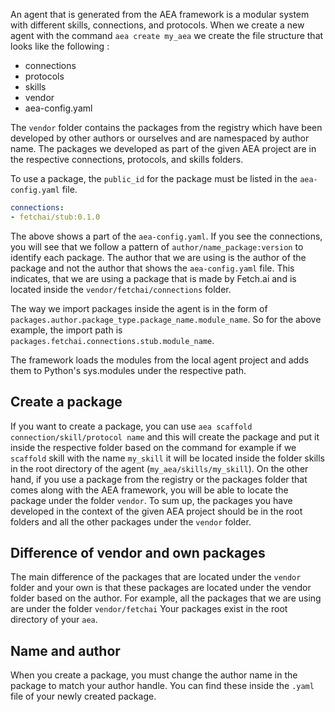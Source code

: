An agent that is generated from the AEA framework is a modular system with different skills, connections, and protocols.
When we create a new agent with the command `aea create my_aea` we create the file structure that looks like the following :
- connections
- protocols
- skills
- vendor
- aea-config.yaml

The `vendor` folder contains the packages from the registry which have been developed by other authors or ourselves and are namespaced by author name. 
The packages we developed as part of the given AEA project are in the respective connections, protocols, and skills folders.

To use a package, the `public_id` for the package must be listed in the `aea-config.yaml` file.
```yaml
connections:
- fetchai/stub:0.1.0
```
The above shows a part of the `aea-config.yaml`. If you see the connections, you will see that we follow a pattern of `author/name_package:version` to identify each package. The author that we are using is the author of the package and not 
the author that shows the `aea-config.yaml` file. This indicates, that we are using a package that is made by Fetch.ai and is located inside the `vendor/fetchai/connections` folder.

The way we import packages inside the agent is in the form of `packages.author.package_type.package_name.module_name`. So for the above example, 
the import path is `packages.fetchai.connections.stub.module_name`. 

The framework loads the modules from the local agent project and adds them to Python's sys.modules under the respective path.

## Create a package

If you want to create a package, you can use `aea scaffold connection/skill/protocol name` and this will create the package
and put it inside the respective folder based on the command for example if we `scaffold` skill with the name `my_skill`
it will be located inside the folder skills in the root directory of the agent (`my_aea/skills/my_skill`). On the other hand,
if you use a package from the registry or the packages folder that comes along with the AEA framework, you will be able to locate
the package under the folder `vendor`. To sum up, the packages you have developed in the context of the given AEA project should be in the root folders and all the other packages under
the `vendor` folder.

## Difference of vendor and own packages

The main difference of the packages that are located under the `vendor` folder and your own is that these packages are located under the vendor folder based on the author. For example, all the packages that we are using are under the folder `vendor/fetchai`
Your packages exist in the root directory of your `aea`.


## Name and author

When you create a package, you must change the author name in the package to match your author handle. You can find these inside
the `.yaml` file of your newly created package.
